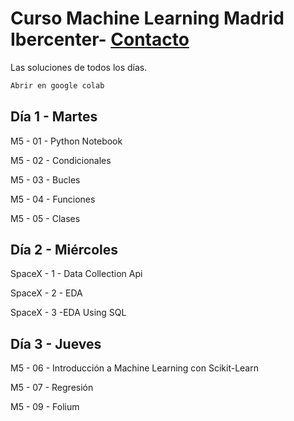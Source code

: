 # Curso Machine Learning Madrid Ibercenter- [Contacto](mailto:cursomachinelearningmadridibercenter@lubay.es)

Las soluciones de todos los días.
```bash
Abrir en google colab
```

## Día 1 - Martes

M5 - 01 - Python Notebook

M5 - 02 - Condicionales

M5 - 03 - Bucles

M5 - 04 - Funciones

M5 - 05 - Clases

## Día 2 - Miércoles

SpaceX - 1 - Data Collection Api

SpaceX - 2 - EDA

SpaceX - 3 -EDA Using SQL

## Día 3 - Jueves

M5 - 06 - Introducción a Machine Learning con Scikit-Learn

M5 - 07 - Regresión

M5 - 09 - Folium



